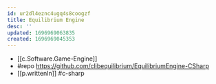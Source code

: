 ```yaml
---
id: ur2dl4eznc4ugq4s8coogzf
title: Equilibrium Engine
desc: ''
updated: 1696969063835
created: 1696969045353
---
```


- [[c.Software.Game-Engine]]
- #repo https://github.com/clibequilibrium/EquilibriumEngine-CSharp
- [[p.writtenIn]] #c-sharp
